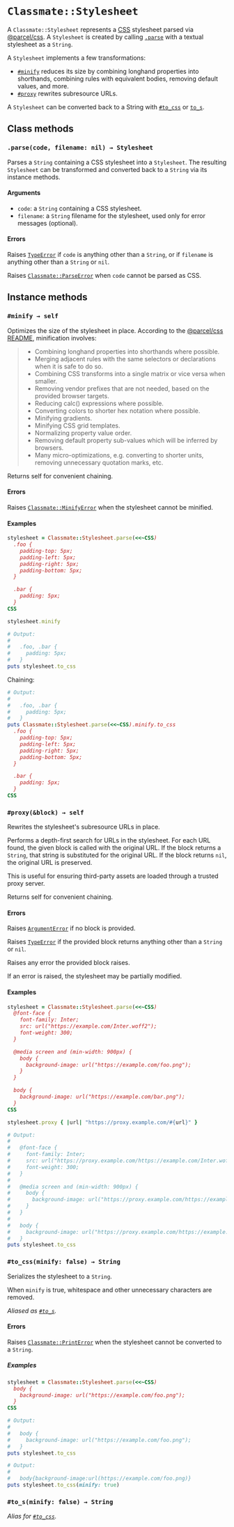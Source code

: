 # `Classmate::Stylesheet`

A `Classmate::Stylesheet` represents a [CSS] stylesheet parsed via [@parcel/css]. A `Stylesheet` is
created by calling [`.parse`](#parse) with a textual stylesheet as a `String`.

A `Stylesheet` implements a few transformations:
* [`#minify`](#minify) reduces its size by combining longhand properties into shorthands, combining
  rules with equivalent bodies, removing default values, and more.
* [`#proxy`](#proxy) rewrites subresource URLs.

A `Stylesheet` can be converted back to a String with [`#to_css`](#to_css) or [`to_s`](#to_s).

[CSS]: https://developer.mozilla.org/en-US/docs/Web/CSS
[@parcel/css]: https://github.com/parcel-bundler/parcel-css

## Class methods

<h3 id="parse"><code>.parse(code, filename: nil) → Stylesheet</code></h3>

Parses a `String` containing a CSS stylesheet into a `Stylesheet`. The resulting `Stylesheet` can
be transformed and converted back to a `String` via its instance methods.

#### Arguments

* `code`: a `String` containing a CSS stylesheet.
* `filename`: a `String` filename for the stylesheet, used only for error messages (optional).

#### Errors

Raises [`TypeError`][TypeError] if `code` is anything other than a `String`, or if `filename` is
anything other than a `String` or `nil`.

Raises [`Classmate::ParseError`][ParseError] when `code` cannot be parsed as CSS.

[TypeError]: https://ruby-doc.org/core-3.1.0/TypeError.html
[ParseError]: ./ParseError.md

## Instance methods

<h3 id="minify"><code>#minify → self</code></h3>

Optimizes the size of the stylesheet in place. According to the [@parcel/css README], minification involves:

> * Combining longhand properties into shorthands where possible.
> * Merging adjacent rules with the same selectors or declarations when it is safe to do so.
> * Combining CSS transforms into a single matrix or vice versa when smaller.
> * Removing vendor prefixes that are not needed, based on the provided browser targets.
> * Reducing calc() expressions where possible.
> * Converting colors to shorter hex notation where possible.
> * Minifying gradients.
> * Minifying CSS grid templates.
> * Normalizing property value order.
> * Removing default property sub-values which will be inferred by browsers.
> * Many micro-optimizations, e.g. converting to shorter units, removing unnecessary quotation marks, etc.

Returns self for convenient chaining.

[@parcel/css README]: https://github.com/parcel-bundler/parcel-css/blob/3dd150d90c11d8f963e55866dbee4c9f42e6cf42/README.md

#### Errors

Raises [`Classmate::MinifyError`][MinifyError] when the stylesheet cannot be minified.

[MinifyError]: ./MinifyError.md

#### Examples

```ruby
stylesheet = Classmate::Stylesheet.parse(<<~CSS)
  .foo {
    padding-top: 5px;
    padding-left: 5px;
    padding-right: 5px;
    padding-bottom: 5px;
  }

  .bar {
    padding: 5px;
  }
CSS

stylesheet.minify

# Output:
#
#   .foo, .bar {
#     padding: 5px;
#   }
puts stylesheet.to_css
```

Chaining:

```ruby
# Output:
#
#   .foo, .bar {
#     padding: 5px;
#   }
puts Classmate::Stylesheet.parse(<<~CSS).minify.to_css
  .foo {
    padding-top: 5px;
    padding-left: 5px;
    padding-right: 5px;
    padding-bottom: 5px;
  }

  .bar {
    padding: 5px;
  }
CSS
```

<h3 id="proxy"><code>#proxy(&block) → self</code></h3>

Rewrites the stylesheet's subresource URLs in place.

Performs a depth-first search for URLs in the stylesheet. For each URL found, the given block is
called with the original URL. If the block returns a `String`, that string is substituted for the
original URL. If the block returns `nil`, the original URL is preserved.

This is useful for ensuring third-party assets are loaded through a trusted proxy server.

Returns self for convenient chaining.

#### Errors

Raises [`ArgumentError`][ArgumentError] if no block is provided.

Raises [`TypeError`][TypeError] if the provided block returns anything other than a `String` or `nil`.

Raises any error the provided block raises.

If an error is raised, the stylesheet may be partially modified.

[ArgumentError]: https://ruby-doc.org/core-3.1.0/ArgumentError.html

#### Examples

```ruby
stylesheet = Classmate::Stylesheet.parse(<<~CSS)
  @font-face {
    font-family: Inter;
    src: url("https://example.com/Inter.woff2");
    font-weight: 300;
  }

  @media screen and (min-width: 900px) {
    body {
      background-image: url("https://example.com/foo.png");
    }
  }

  body {
    background-image: url("https://example.com/bar.png");
  }
CSS

stylesheet.proxy { |url| "https://proxy.example.com/#{url}" }

# Output:
#
#   @font-face {
#     font-family: Inter;
#     src: url("https://proxy.example.com/https://example.com/Inter.woff2");
#     font-weight: 300;
#   }
#
#   @media screen and (min-width: 900px) {
#     body {
#       background-image: url("https://proxy.example.com/https://example.com/foo.png");
#     }
#   }
#
#   body {
#     background-image: url("https://proxy.example.com/https://example.com/bar.png");
#   }
puts stylesheet.to_css
```

<h3 id="to_css"><code>#to_css(minify: false) → String</code></h3>

Serializes the stylesheet to a `String`.

When `minify` is true, whitespace and other unnecessary characters are removed.

*Aliased as [`#to_s`](#to_s).*

#### Errors

Raises [`Classmate::PrintError`][PrintError] when the stylesheet cannot be converted to a `String`.

[PrintError]: ./PrintError.md

##### Examples

```ruby
stylesheet = Classmate::Stylesheet.parse(<<~CSS)
  body {
    background-image: url("https://example.com/foo.png");
  }
CSS

# Output:
#
#   body {
#     background-image: url("https://example.com/foo.png");
#   }
puts stylesheet.to_css

# Output:
#
#   body{background-image:url(https://example.com/foo.png)}
puts stylesheet.to_css(minify: true)
```

<h3 id="to_s"><code>#to_s(minify: false) → String</code></h3>

*Alias for [`#to_css`](#to_css).*

